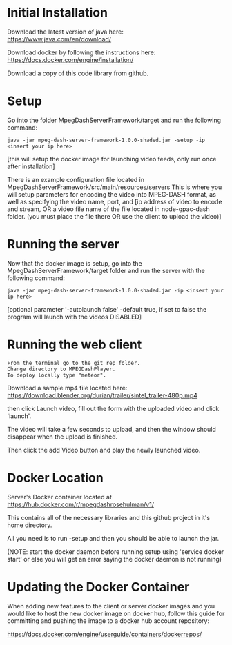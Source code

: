 Initial Installation
========

Download the latest version of java here:
	https://www.java.com/en/download/

Download docker by following the instructions here:
	https://docs.docker.com/engine/installation/

Download a copy of this code library from github.

Setup
========
Go into the folder MpegDashServerFramework/target and run the following command:
```
java -jar mpeg-dash-server-framework-1.0.0-shaded.jar -setup -ip <insert your ip here>
```

[this will setup the docker image for launching video feeds, only run once after installation]
		
There is an example configuration file located in MpegDashServerFramework/src/main/resources/servers
This is where you will setup parameters for encoding the video into MPEG-DASH format, as well as specifying the video name, port, and 
	[ip address of video to encode and stream, OR a video file name of the file located in node-gpac-dash folder. (you must place the file there OR use the client to upload the video)]


Running the server
=======

Now that the docker image is setup, go into the MpegDashServerFramework/target folder and run the server with the following command:
```
java -jar mpeg-dash-server-framework-1.0.0-shaded.jar -ip <insert your ip here>
```



[optional parameter '-autolaunch false' -default true, if set to false the program will launch with the videos DISABLED]

Running the web client
========

	From the terminal go to the git rep folder.
	Change directory to MPEGDashPlayer.
	To deploy locally type "meteor".

Download a sample mp4 file located here:
https://download.blender.org/durian/trailer/sintel_trailer-480p.mp4

then click Launch video, fill out the form with the uploaded video and click 'launch'.

The video will take a few seconds to upload, and then the window should disappear when the upload is finished.

Then click the add Video button and play the newly launched video.

Docker Location
========
Server's Docker container located at https://hub.docker.com/r/mpegdashrosehulman/v1/

This contains all of the necessary libraries and this github project in it's home directory.

All you need is to run -setup and then you should be able to launch the jar.

(NOTE: start the docker daemon before running setup using 'service docker start' or else you will get an error saying the docker daemon is not running)

Updating the Docker Container
========

When adding new features to the client or server docker images and you would like to host the new docker image on docker hub, follow this guide
for committing and pushing the image to a docker hub account repository:

https://docs.docker.com/engine/userguide/containers/dockerrepos/

